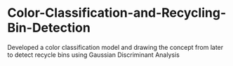 # Color-Classification-and-Recycling-Bin-Detection
Developed a color classification model and drawing the concept from later to detect recycle bins using Gaussian Discriminant Analysis
